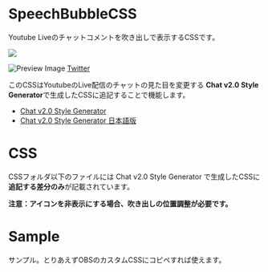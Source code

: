 # SpeechBubbleCSS
Youtube Liveのチャットコメントを吹き出しで表示するCSSです。

[![](https://img.youtube.com/vi/kJ8z5F06qo0/0.jpg)](https://www.youtube.com/watch?v=kJ8z5F06qo0)

![Preview Image](https://pbs.twimg.com/media/ENWrz2YVAAAiI4q?format=jpg&name=small)
[Twitter](https://twitter.com/yuki_natsuno_vt/status/1213064591233536000)

このCSSはYoutubeのLive配信のチャットの見た目を変更する
**Chat v2.0 Style Generator**で生成したCSSに追記することで機能します。

* [Chat v2.0 Style Generator](https://chatv2.septapus.com/)
* [Chat v2.0 Style Generator 日本語版](http://css4obs.starfree.jp/)

# CSS
CSSフォルダ以下のファイルには Chat v2.0 Style Generator で生成したCSSに**追記する差分のみ**が記載されています。

**注意：アイコンを非表示にする場合、吹き出しの位置調整が必要です。**

# Sample
サンプル。とりあえずOBSのカスタムCSSにコピペすれば使えます。
